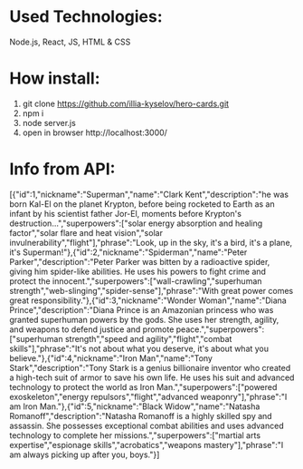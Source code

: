 # Used Technologies:

Node.js, React, JS, HTML & CSS

# How install:

1. git clone https://github.com/illia-kyselov/hero-cards.git
2. npm i
3. node server.js
4. open in browser http://localhost:3000/

# Info from API:

[{"id":1,"nickname":"Superman","name":"Clark Kent","description":"he was born Kal-El on the planet Krypton, before being rocketed to Earth as an infant by his scientist father Jor-El, moments before Krypton's destruction...","superpowers":["solar energy absorption and healing factor","solar flare and heat vision","solar invulnerability","flight"],"phrase":"Look, up in the sky, it's a bird, it's a plane, it's Superman!"},{"id":2,"nickname":"Spiderman","name":"Peter Parker","description":"Peter Parker was bitten by a radioactive spider, giving him spider-like abilities. He uses his powers to fight crime and protect the innocent.","superpowers":["wall-crawling","superhuman strength","web-slinging","spider-sense"],"phrase":"With great power comes great responsibility."},{"id":3,"nickname":"Wonder Woman","name":"Diana Prince","description":"Diana Prince is an Amazonian princess who was granted superhuman powers by the gods. She uses her strength, agility, and weapons to defend justice and promote peace.","superpowers":["superhuman strength","speed and agility","flight","combat skills"],"phrase":"It's not about what you deserve, it's about what you believe."},{"id":4,"nickname":"Iron Man","name":"Tony Stark","description":"Tony Stark is a genius billionaire inventor who created a high-tech suit of armor to save his own life. He uses his suit and advanced technology to protect the world as Iron Man.","superpowers":["powered exoskeleton","energy repulsors","flight","advanced weaponry"],"phrase":"I am Iron Man."},{"id":5,"nickname":"Black Widow","name":"Natasha Romanoff","description":"Natasha Romanoff is a highly skilled spy and assassin. She possesses exceptional combat abilities and uses advanced technology to complete her missions.","superpowers":["martial arts expertise","espionage skills","acrobatics","weapons mastery"],"phrase":"I am always picking up after you, boys."}]
